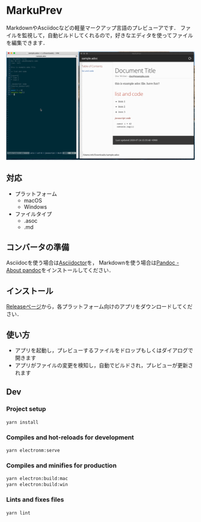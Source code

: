 # MarkuPrev

MarkdownやAsciidocなどの軽量マークアップ言語のプレビューアです．
ファイルを監視して，自動ビルドしてくれるので，好きなエディタを使ってファイルを編集できます．

![](demo.gif)

## 対応

* プラットフォーム
    * macOS
    * Windows
* ファイルタイプ
    * .asoc
    * .md

## コンバータの準備

Asciidocを使う場合は[Asciidoctor](https://asciidoctor.org/)を，
Markdownを使う場合は[Pandoc - About pandoc](https://pandoc.org/)をインストールしてください．

## インストール

[Releaseページ](https://github.com/ottijp/markuprev/releases)から，各プラットフォーム向けのアプリをダウンロードしてください．

## 使い方

* アプリを起動し，プレビューするファイルをドロップもしくはダイアログで開きます
* アプリがファイルの変更を検知し，自動でビルドされ，プレビューが更新されます

## Dev

### Project setup

```
yarn install
```

### Compiles and hot-reloads for development

```
yarn electronm:serve
```

### Compiles and minifies for production

```
yarn electron:build:mac
yarn electron:build:win
```

### Lints and fixes files

```
yarn lint
```
